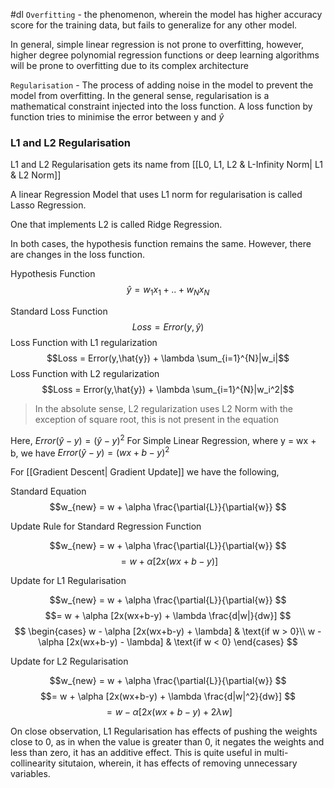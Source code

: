 #dl 
`Overfitting` - the phenomenon, wherein the model has higher accuracy score for the training data, but fails to generalize for any other model.

In general, simple linear regression is not prone to overfitting, however, higher degree polynomial regression functions or deep learning algorithms will be prone to overfitting due to its complex architecture

`Regularisation` - The process of adding noise in the model to prevent the model from overfitting. In the general sense, regularisation is a mathematical constraint injected into the loss function. A loss function by function tries to minimise the error between y and $\hat{y}$

### L1 and L2 Regularisation


L1 and L2 Regularisation gets its name from [[L0, L1, L2 & L-Infinity Norm| L1 & L2 Norm]]

A linear Regression Model that uses L1 norm for regularisation is called Lasso Regression.

One that implements L2 is called Ridge Regression.

In both cases, the hypothesis function remains the same. However, there are changes in the loss function.

Hypothesis Function
$$\hat{y} = w_1x_1 + ..+ w_Nx_N$$

Standard Loss Function
$$Loss = Error(y,\hat{y})$$
Loss Function with L1 regularization
$$Loss = Error(y,\hat{y}) + \lambda \sum_{i=1}^{N}|w_i|$$
Loss Function with L2 regularization
$$Loss = Error(y,\hat{y}) + \lambda \sum_{i=1}^{N}|w_i^2|$$

> In the absolute sense, L2 regularization uses L2 Norm with the exception of square root, this is not present in the equation

Here, $Error(\hat{y}-y) = (\hat{y}-y)^2$
For Simple Linear Regression, where y = wx + b, we have
$Error(\hat{y}-y) = (wx+b-y)^2$

For [[Gradient Descent| Gradient Update]] we have the following,

Standard Equation 
$$w_{new} = w + \alpha \frac{\partial{L}}{\partial{w}} $$

Update Rule for Standard Regression Function

$$w_{new} = w + \alpha \frac{\partial{L}}{\partial{w}} $$
$$=  w + \alpha [2x(wx+b-y)] $$

Update for L1 Regularisation

$$w_{new} = w + \alpha \frac{\partial{L}}{\partial{w}} $$
$$=  w + \alpha [2x(wx+b-y) + \lambda \frac{d|w|}{dw}] $$
$$ \begin{cases}
    w - \alpha [2x(wx+b-y) + \lambda] & \text{if w > 0}\\
    w - \alpha [2x(wx+b-y) - \lambda] & \text{if w < 0}
  \end{cases}
$$

Update for L2 Regularisation

$$w_{new} = w + \alpha \frac{\partial{L}}{\partial{w}} $$
$$=  w + \alpha [2x(wx+b-y) + \lambda \frac{d|w|^2}{dw}] $$
$$ = w - \alpha [2x(wx+b-y) + 2\lambda w] $$

On close observation, L1 Regularisation has effects of pushing the weights close to 0, as in when the value is greater than 0, it negates the weights and less than zero, it has an additive effect. This is quite useful in multi-collinearity situtaion, wherein, it has effects of removing unnecessary variables.